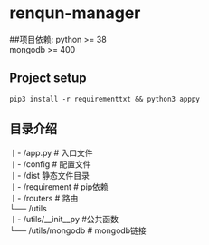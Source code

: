 # renqun-manager


##项目依赖:
python >= 38 </br>
mongodb >= 400

## Project setup
```
pip3 install -r requirementtxt && python3 apppy
```


## 目录介绍
丨- /app.py # 入口文件 </br> 
丨- /config # 配置文件 </br>
丨- /dist 静态文件目录 </br>
丨- /requirement # pip依赖 </br>
丨- /routers # 路由 </br>
└── /utils </br>
    丨- /utils/__init__py #公共函数 </br>
    └── /utils/mongodb # mongodb链接 </br>


